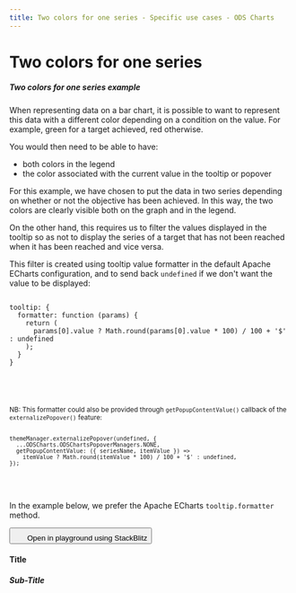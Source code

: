 ```yaml
---
title: Two colors for one series - Specific use cases - ODS Charts
---
```


<div class="title-bar">
  <div class="container-xxl">
    <h1 class="display-1">Two colors for one series</h1>
  </div>
</div>
<div class="container pt-3">
  <div class="card w-100">
    <div class="card-body">
      <h5 class="card-title">Two colors for one series example</h5>
      <p class="card-text pe-5">When representing data on a bar chart, it is possible to want to represent this data with a different color depending on a condition on the value. For example, green for a target achieved, red otherwise.</p>
      <p class="card-text pe-5">You would then need to be able to have:</p>
      <ul>
        <li>both colors in the legend</li>
        <li>the color associated with the current value in the tooltip or popover</li>
      </ul>
      <p class="card-text pe-5">For this example, we have chosen to put the data in two series depending on whether or not the objective has been achieved. In this way, the two colors are clearly visible both on the graph and in the legend.</p>
      <p class="card-text pe-5">On the other hand, this requires us to filter the values displayed in the tooltip so as not to display the series of a target that has not been reached when it has been reached and vice versa.</p>
      <p class="card-text pe-5">
        This filter is created using tooltip value formatter in the default Apache ECharts configuration, and to send back
        <code>undefined</code> if we don't want the value to be displayed:
        <code>
          <pre>
tooltip: {
  formatter: function (params) {
    return (
      params[0].value ? Math.round(params[0].value * 100) / 100 + '$' : undefined
    );
  }
}
          </pre>
        </code>
      </p>
      <div class="ms-5 mb-2 p-2 pe-5 text-body-secondary border-start border-subtle bg-body-secondary">
        <p class="card-text text-body-secondary">
          <small>
            NB: This formatter could also be provided through
            <code class="text-body-secondary">getPopupContentValue()</code> callback of the <code class="text-body-secondary">externalizePopover()</code> feature:
            <code class="text-body-secondary">
              <pre>
themeManager.externalizePopover(undefined, {
  ...ODSCharts.ODSChartsPopoverManagers.NONE,
  getPopupContentValue: ({ seriesName, itemValue }) =>
    itemValue ? Math.round(itemValue * 100) / 100 + '$' : undefined,
});
              </pre>
            </code>
          </small>
        </p>
      </div>
      <p>
        In the example below, we prefer the Apache ECharts
        <code>tooltip.formatter</code> method.
      </p>
      <button class="btn btn-icon btn-outline-secondary btn-edit" data-bs-toggle="tooltip" data-bs-placement="top" data-bs-title="Open in playground">
        <svg width="1.25rem" height="1.25rem" fill="currentColor" aria-hidden="true">
          <use xlink:href="#lightning-charge-fill" />
        </svg>
        <span class="visually-hidden">Open in playground using StackBlitz</span>
      </button>
      <div id="htmlId">
        <div class="border border-subtle position-relative">
          <div class="chart_title">
            <h4 class="display-4 mx-3 mb-1 mt-3">Title</h4>
            <h5 class="display-5 mx-3 mb-1 mt-0">Sub-Title</h5>
          </div>
          <div id="barLine_holder">
            <div id="barLine_chart" style="width: 100%; height: 50vh" class="position-relative"></div>
          </div>
          <div id="barLine_legend"></div>
        </div>
      </div>
      <script>
        addViewCode();
      </script>
    </div>
  </div>
  <script id="codeId">
    ///////////////////////////////////////////////////
    // Used data
    ///////////////////////////////////////////////////

    var goals = new Array(...new Array(12).keys()).map((i) => {
      return 50 + Math.random() * 50;
    });

    var results = new Array(...new Array(12).keys()).map((i) => {
      return 50 + Math.random() * 50;
    });

    var resultsOK = results.map((res, i) => (res >= goals[i] ? results[i] : 0));
    var resultsNOK = results.map((res, i) => (res < goals[i] ? results[i] : 0));
    var dates = new Array(...new Array(12).keys()).map((i) => {
      var d = new Date();
      d.setMonth(d.getMonth() - i);
      return d.toLocaleDateString(undefined, {
        month: 'short',
        year: 'numeric',
      });
    });

    // Data to be displayed
    var dataOptions = {
      xAxis: {
        type: 'category',
        data: dates,
      },
      yAxis: {},
      series: [
        {
          data: resultsOK,
          type: 'bar',
          stack: 'result',
        },
        {
          data: resultsNOK,
          type: 'bar',
          stack: 'result',
        },
        {
          data: goals,
          type: 'line',
        },
      ],
      legend: {
        data: ['Results OK', 'Results NOK', 'Goal'],
      },
      tooltip: {
        formatter: function (params) {
          return params[0].value ? Math.round(params[0].value * 100) / 100 + '$' : undefined;
        },
      },
    };

    ///////////////////////////////////////////////////
    // ODS Charts
    ///////////////////////////////////////////////////
    // Build the theme
    var themeManager = ODSCharts.getThemeManager();
    echarts.registerTheme(themeManager.name, themeManager.theme);

    // Get the chart holder and initiate it with the generated theme
    var div = document.getElementById('barLine_chart');
    var myChart = echarts.init(div, themeManager.name, {
      renderer: 'svg',
    });

    // Set the data to be displayed.
    themeManager.setDataOptions(dataOptions);
    // Register the externalization of the legend.
    themeManager.externalizeLegends(myChart, '#barLine_legend');
    // Manage window size changed
    themeManager.manageChartResize(myChart, 'barLine_chart');
    // Observe dark / light mode changes
    themeManager.manageThemeObserver(myChart);
    // Register the externalization of the tooltip/popup and use the second parameter as specified in https://ods-charts.netlify.app/0.2/api/classes/odschartspopoverdefinition to change the popup value (cf https://ods-charts.netlify.app/0.2/api/classes/odschartspopoverdefinition#getPopupContentValue)
    themeManager.externalizePopover();
    // Display the chart using the configured theme and data.
    myChart.setOption(themeManager.getChartOptions());

  </script>
</div>
